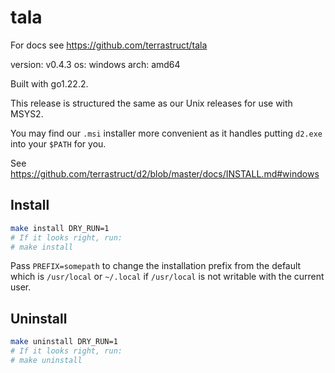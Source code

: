 # tala

For docs see https://github.com/terrastruct/tala

version: v0.4.3
os: windows
arch: amd64

Built with go1.22.2.

This release is structured the same as our Unix releases for use with MSYS2.

You may find our `.msi` installer more convenient as it handles putting `d2.exe` into
your `$PATH` for you.

See https://github.com/terrastruct/d2/blob/master/docs/INSTALL.md#windows

## Install

```sh
make install DRY_RUN=1
# If it looks right, run:
# make install
```

Pass `PREFIX=somepath` to change the installation prefix from the default which is
`/usr/local` or `~/.local` if `/usr/local` is not writable with the current user.

## Uninstall

```sh
make uninstall DRY_RUN=1
# If it looks right, run:
# make uninstall
```
